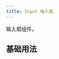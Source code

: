 ```yaml
---
title: Input 输入框
---
```


输入框组件。

## 基础用法

<Example class="input-demo" :code="InputBase" />

<script setup lang="ts">
import * as InputBase from '~src/example/input/base.vue'
</script>
